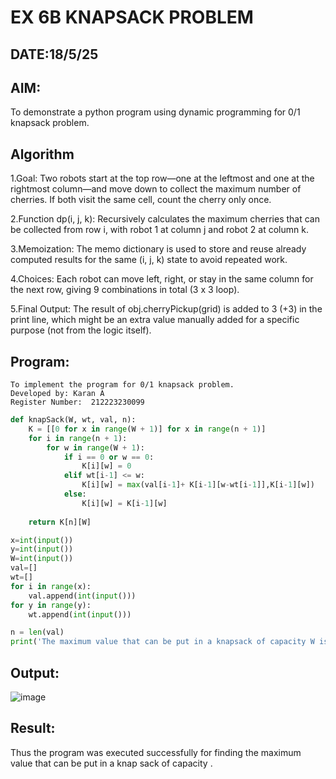 # EX 6B KNAPSACK PROBLEM
## DATE:18/5/25
## AIM:
To demonstrate a python program using dynamic programming for 0/1 knapsack problem.



## Algorithm
1.Goal: Two robots start at the top row—one at the leftmost and one at the rightmost column—and move down to collect the maximum number of cherries. If both visit the same cell, count the cherry only once.

2.Function dp(i, j, k): Recursively calculates the maximum cherries that can be collected from row i, with robot 1 at column j and robot 2 at column k.

3.Memoization: The memo dictionary is used to store and reuse already computed results for the same (i, j, k) state to avoid repeated work.

4.Choices: Each robot can move left, right, or stay in the same column for the next row, giving 9 combinations in total (3 x 3 loop).

5.Final Output: The result of obj.cherryPickup(grid) is added to 3 (+3) in the print line, which might be an extra value manually added for a specific purpose (not from the logic itself).

## Program:
```
To implement the program for 0/1 knapsack problem.
Developed by: Karan A
Register Number:  212223230099
```
```python
def knapSack(W, wt, val, n):
    K = [[0 for x in range(W + 1)] for x in range(n + 1)]
    for i in range(n + 1):
        for w in range(W + 1):
            if i == 0 or w == 0:
                K[i][w] = 0
            elif wt[i-1] <= w:
                K[i][w] = max(val[i-1]+ K[i-1][w-wt[i-1]],K[i-1][w])
            else:
                K[i][w] = K[i-1][w]
 
    return K[n][W]

x=int(input())
y=int(input())
W=int(input())
val=[]
wt=[]
for i in range(x):
    val.append(int(input()))
for y in range(y):
    wt.append(int(input()))

n = len(val)
print('The maximum value that can be put in a knapsack of capacity W is: ',knapSack(W, wt, val, n))
```
## Output:


![image](https://github.com/user-attachments/assets/0942b627-6b9b-4b30-9f60-3582b5512130)

## Result:
Thus the program was executed successfully for finding the maximum value that can be put in a knap sack of capacity .
